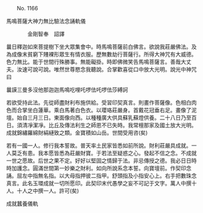 ﻿　　No. 1166

馬鳴菩薩大神力無比驗法念誦軌儀

　　　　金剛智奉　詔譯


曩日釋迦如來菩提樹下坐大眾集會中。時馬鳴菩薩前白佛言。欲說我莊嚴佛法。及為成像末貧窮下賤裸形眾生有情衣服。歷無數劫行菩薩行。所得大神咒有大威德。色力無比。能于世間行殊勝事。無能礙掛。時即佛微笑告馬鳴菩薩言。善哉大丈夫。汝速可說可說。唯然世尊愍念我聽說。合掌歡喜從口中放大光明。說光中神咒曰

曩謨三曼多沒他那迦迦馬鳴吃哩吒啰佉吒啰佉莎縛訶

若欲受持此法。先從師盡財利布施供給。受習印契真言。則畫作菩薩像。色相白肉色而合掌坐白蓮華。乘白馬著白色衣。以瓔珞莊嚴身。首戴花冠垂右足。畫像了泥壇。始自三月三日。東面像向西。以種種廣大供具蘇乳蘇燈供養。二十八日乃至百日。須清凈潔凈。比丘及傳法利生之師恩不已失時。我常檀那家及國土放大光明。成就錦繡羅綿財絹縺致之類。金寶積如山岳。世間受用咨(矣)

若有一國一人。修行我本誓故。普天率土民家皆悉如前所說。財利莊嚴具成就。一人莫乏有患。我本愿皆悉為莊嚴財寶。于若法至疑惑之心。發起不信之念。不成就一世之愿故。后世之果不定。好好以堅固之情歸于法。非忌傳授之德。我必日日時時加護念。圓滿世間第一妙樂之財利。如向所說系念本誓。向寶壇前。作契印念誦。屈左中指無名指。以大母指押彼二指甲。舒頭指及小指安心上。右手把數珠念真言。此名玉環成就一切所愿印。此契印末代愚學之妄不可記于文字。萬人中撰十人。十人之中撰一人。許可(矣)

成就蠶養儀軌
